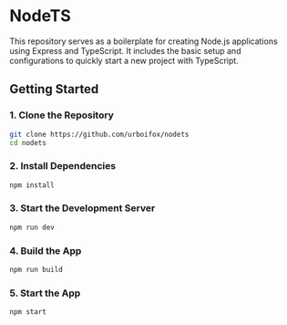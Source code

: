 # NodeTS

This repository serves as a boilerplate for creating Node.js applications using Express and TypeScript. It includes the basic setup and configurations to quickly start a new project with TypeScript.

## Getting Started

### 1. Clone the Repository

```bash
git clone https://github.com/urboifox/nodets
cd nodets
```

### 2. Install Dependencies

```bash
npm install
```

### 3. Start the Development Server

```bash
npm run dev
```

### 4. Build the App

```bash
npm run build
```

### 5. Start the App

```bash
npm start
```

